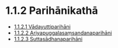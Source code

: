 

# 1.1.2 Parihānikathā

* [1.1.2.1 Vādayuttiparihāni](1.1.2/1.1.2.1.md)
* [1.1.2.2 Ariyapuggalasaṃsandanaparihāni](1.1.2/1.1.2.2.md)
* [1.1.2.3 Suttasādhanaparihāni](1.1.2/1.1.2.3.md)



